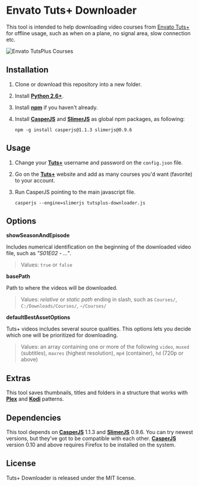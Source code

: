 **Envato Tuts+ Downloader**
==========================
This tool is intended to help downloading video courses from [Envato Tuts+](https://tutsplus.com/) for offline usage, such as when on a plane, no signal area, slow connection etc.

![Envato TutsPlus Courses](https://i.imgur.com/RSkMwjf.png)

Installation
----------------

 1. Clone or download this repository into a new folder.
 2. Install [**Python 2.6+**](https://www.python.org/downloads/).
 3. Install [**npm**](https://www.npmjs.com/get-npm) if you haven't already.
 4. Install [**CasperJS**](http://casperjs.org/) and [**SlimerJS**](https://slimerjs.org) as global npm packages, as following: 

     `npm -g install casperjs@1.1.3 slimerjs@0.9.6`

Usage
-----
1. Change your [**Tuts+**](https://tutsplus.com/) username and password on the `config.json` file.
2. Go on the [**Tuts+**](https://tutsplus.com/) website and add as many courses you'd want (favorite) to your account.
2. Run CasperJS pointing to the main javascript file.

     `casperjs --engine=slimerjs tutsplus-downloader.js`

## Options ##
**showSeasonAndEpisode**

Includes numerical identification on the beginning of the downloaded video file, such as *"S01E02 - ..."*.

> Values: `true` or `false`


**basePath**

Path to where the videos will be downloaded. 

> Values: *relative* or *static path* ending in slash, such as
> `Courses/`, `C:/Downloads/Courses/`, `~/Courses/`


**defaultBestAssetOptions**

Tuts+ videos includes several source qualities. This options lets you decide which one will be prioritized for downloading.

> Values: an array containing one or more of the following `video`,
> `muxed` (subtitles), `maxres` (highest resolution), `mp4` (container),
> `hd` (720p or above)


Extras
------
This tool saves thumbnails, titles and folders in a structure that works with [**Plex**](https://www.plex.tv/) and [**Kodi**](https://kodi.tv/) patterns.

Dependencies
------------
This tool depends on [**CasperJS**](http://casperjs.org/) 1.1.3 and [**SlimerJS**](https://slimerjs.org) 0.9.6. 
You can try newest versions, but they've got to be compatible with each other. [**CasperJS**](http://casperjs.org/) version 0.10 and above requires Firefox to be installed on the system.  

License
-------
Tuts+ Downloader is released under the MIT license.

